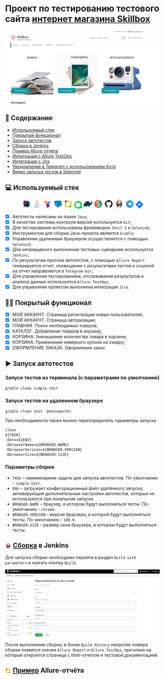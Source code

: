 # Проект по тестированию тестового сайта [интернет магазина Skillbox](https://intershop4.skillbox.ru/)
<p align="center">
<img title="TOnline-store-Skillbox" src="media/images/Online-store-Skillbox-screenshot.JPG">
</p>

## :scroll: Содержание

- [Используемый стек](#computer-используемый-стек)
- [Покрытый функционал](#male_detective-покрытый-функционал)
- [Запуск автотестов](#arrow_forward-запуск-автотестов)
- [Сборка в Jenkins](#-сборка-в-jenkins)
- [Пример Allure-отчёта](#-пример-allure-отчёта)
- [Интеграция с Allure TestOps](#-интеграция-с-allure-testOps)
- [Интеграция с Jira](#-интеграция-с-jira)
- [Уведомления в Telegram с использованием бота](#-уведомления-в-telegram-с-использованием-бота)
- [Видео запуска тестов в Selenoid](#-видео-запуска-тестов-в-selenoid)

## :computer: Используемый стек

<p align="center">
<img width="6%" title="IntelliJ IDEA" src="media/logo/Intelij_IDEA.svg">
<img width="6%" title="Java" src="media/logo/Java.svg">
<img width="6%" title="Selenide" src="media/logo/Selenide.svg">
<img width="6%" title="Selenoid" src="media/logo/Selenoid.svg">
<img width="6%" title="Allure Report" src="media/logo/Allure_Report.svg">
<img width="5%" title="Allure TestOps" src="media/logo/AllureTestOps.svg">
<img width="6%" title="Gradle" src="media/logo/Gradle.svg">
<img width="6%" title="JUnit5" src="media/logo/JUnit5.svg">
<img width="6%" title="GitHub" src="media/logo/GitHub.svg">
<img width="6%" title="Jenkins" src="media/logo/Jenkins.svg">
<img width="6%" title="Telegram" src="media/logo/Telegram.svg">
<img width="5%" title="Jira" src="media/logo/Jira.svg">
</p>

- [x] Автотесты написаны на языке `Java`;
- [x] В качестве системы контроля версий используется `Git`;
- [x] Для тестирования использованы фреймворки `JUnit 5` и `Selenide`;
- [x] Инструментом для сборки Java-проекта является `Gradle`;
- [x] Управление удаленным браузером осуществляется с помощью `Selenoid`;
- [x] Для непрерывного выполнения тестовых сценариев используется `Jenkins`;
- [x] По результатам прогона автотестов, с помощью `Allure Report` генерируется отчет, оповещение с результатами тестов и ссылкой на отчет направляется в `Telegram-бот`;
- [x] Для управления тестированием, отслеживания результатов и анализа данных используется `Allure TestOps`;
- [x] Для управления проектом выполнена интеграция `Jira`.  

## :male_detective: Покрытый функционал

- [x] МОЙ АККАУНТ. Страница регистрации новых пользователей;
- [x] МОЙ АККАУНТ. Страница авторизации;
- [x] ГЛАВНАЯ. Поиск необходимых товаров;
- [x] КАТАЛОГ. Добавление товаров в корзину;
- [x] КОРЗИНА. Уменьшение количества товара в корзине;
- [x] КОРЗИНА. Применение неверного купона на скидку;
- [x] ОФОРМЛЕНИЕ ЗАКАЗА. Оформление заказ.

## :arrow_forward: Запуск автотестов

### Запуск тестов из терминала (с параметрами по умолчанию)
```
gradle clean simple_test
```
### Запуск тестов на удаленном браузере
```
gradle clean test -Denv=master
```
При необходимости также можно переопределить параметры запуска

```
clean
${TASK}
-Denv=${ENV}
-DbrowserName=${BROWSER.NAME}
-DbrowserVersion=${BROWSER.VERSION}
-DbrowserSize=${BROWSER.SIZE}
```

### Параметры сборки

* <code>TASK</code> – наименование задачи для запуска автотестов. По-умолчанию - <code>simple_test</code>.
* <code>ENV</code> – загружает конфигурационный файл удалённого запуска, активирующий дополнительные настройки автотестов, которые не используются при локальном запуске.
* <code>BROWSER.NAME</code> – браузер, в котором будут выполняться тесты. По-умолчанию - <code>chrome</code>.
* <code>BROWSER.VERSION</code> – версия браузера, в которой будут выполняться тесты. По-умолчанию - <code>100.0</code>.
* <code>BROWSER.SIZE</code> – размер окна браузера, в котором будут выполняться тесты.

## <img width="4%" style="vertical-align:middle" title="Jenkins" src="media/logo/Jenkins.svg"> [Сборка](https://jenkins.autotests.cloud/job/C24-MolokoVelosiped-ibs-ui-tests/) в Jenkins

Для запуска сборки необходимо перейти в раздел <code>Build with parameters</code> и нажать кнопку <code>Build</code>.
<p align="center">
<img title="Сборка в Jenkins" src="media/images/Jenkins.JPG">
</p>
После выполнения сборки, в блоке <code>Build History</code> напротив номера сборки появятся значки <code>Allure Report</code> и <code>Allure TestOps</code>, при клике на которые откроется страница с html-отчетом и тестовой документацией.

## <img width="4%" style="vertical-align:middle" title="Allure Report" src="media/logo/Allure_Report.svg"> [Пример](https://jenkins.autotests.cloud/job/C24-MolokoVelosiped-ibs-ui-tests/allure/) Allure-отчёта





